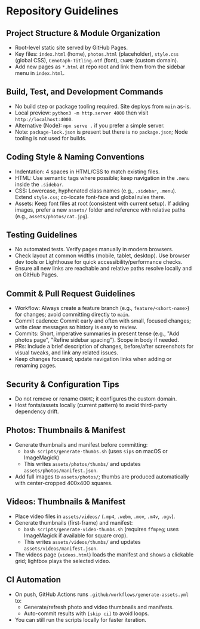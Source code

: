 # Repository Guidelines

## Project Structure & Module Organization
- Root-level static site served by GitHub Pages.
- Key files: `index.html` (home), `photos.html` (placeholder), `style.css` (global CSS), `Cenotaph-Titling.otf` (font), `CNAME` (custom domain).
- Add new pages as `*.html` at repo root and link them from the sidebar menu in `index.html`.

## Build, Test, and Development Commands
- No build step or package tooling required. Site deploys from `main` as-is.
- Local preview: `python3 -m http.server 4000` then visit `http://localhost:4000`.
- Alternative (Node): `npx serve .` if you prefer a simple server.
- Note: `package-lock.json` is present but there is no `package.json`; Node tooling is not used for builds.

## Coding Style & Naming Conventions
- Indentation: 4 spaces in HTML/CSS to match existing files.
- HTML: Use semantic tags where possible; keep navigation in the `.menu` inside the `.sidebar`.
- CSS: Lowercase, hyphenated class names (e.g., `.sidebar`, `.menu`). Extend `style.css`; co-locate font-face and global rules there.
- Assets: Keep font files at root (consistent with current setup). If adding images, prefer a new `assets/` folder and reference with relative paths (e.g., `assets/photos/cat.jpg`).

## Testing Guidelines
- No automated tests. Verify pages manually in modern browsers.
- Check layout at common widths (mobile, tablet, desktop). Use browser dev tools or Lighthouse for quick accessibility/performance checks.
- Ensure all new links are reachable and relative paths resolve locally and on GitHub Pages.

## Commit & Pull Request Guidelines
- Workflow: Always create a feature branch (e.g., `feature/<short-name>`) for changes; avoid committing directly to `main`.
- Commit cadence: Commit early and often with small, focused changes; write clear messages so history is easy to review.
- Commits: Short, imperative summaries in present tense (e.g., "Add photos page", "Refine sidebar spacing"). Scope in body if needed.
- PRs: Include a brief description of changes, before/after screenshots for visual tweaks, and link any related issues.
- Keep changes focused; update navigation links when adding or renaming pages.

## Security & Configuration Tips
- Do not remove or rename `CNAME`; it configures the custom domain.
- Host fonts/assets locally (current pattern) to avoid third-party dependency drift.

## Photos: Thumbnails & Manifest
- Generate thumbnails and manifest before committing:
  - `bash scripts/generate-thumbs.sh` (uses `sips` on macOS or ImageMagick)
  - This writes `assets/photos/thumbs/` and updates `assets/photos/manifest.json`.
- Add full images to `assets/photos/`; thumbs are produced automatically with center-cropped 400x400 squares.

## Videos: Thumbnails & Manifest
- Place video files in `assets/videos/` (`.mp4`, `.webm`, `.mov`, `.m4v`, `.ogv`).
- Generate thumbnails (first-frame) and manifest:
  - `bash scripts/generate-video-thumbs.sh` (requires `ffmpeg`; uses ImageMagick if available for square crop).
  - This writes `assets/videos/thumbs/` and updates `assets/videos/manifest.json`.
- The videos page (`videos.html`) loads the manifest and shows a clickable grid; lightbox plays the selected video.

## CI Automation
- On push, GitHub Actions runs `.github/workflows/generate-assets.yml` to:
  - Generate/refresh photo and video thumbnails and manifests.
  - Auto-commit results with `[skip ci]` to avoid loops.
- You can still run the scripts locally for faster iteration.
